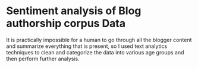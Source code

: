 # Sentiment analysis of Blog authorship corpus Data

It is practically impossible for a human to go through all the blogger content and
summarize everything that is present, so I used text analytics techniques to clean
and categorize the data into various age groups and then perform further analysis.
